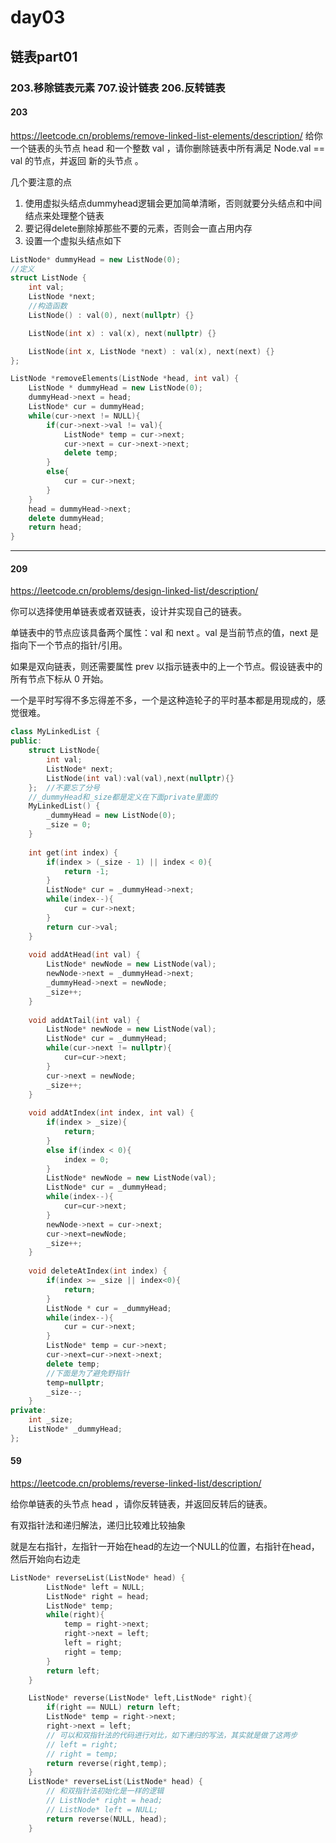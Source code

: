# day03
## 链表part01
### 203.移除链表元素 707.设计链表 206.反转链表
#### 203
https://leetcode.cn/problems/remove-linked-list-elements/description/
给你一个链表的头节点 head 和一个整数 val ，请你删除链表中所有满足 Node.val == val 的节点，并返回 新的头节点 。

几个要注意的点

1. 使用虚拟头结点dummyhead逻辑会更加简单清晰，否则就要分头结点和中间结点来处理整个链表
2. 要记得delete删除掉那些不要的元素，否则会一直占用内存
3. 设置一个虚拟头结点如下
```c++
ListNode* dummyHead = new ListNode(0); 
//定义
struct ListNode {
    int val;
    ListNode *next;
    //构造函数
    ListNode() : val(0), next(nullptr) {}

    ListNode(int x) : val(x), next(nullptr) {}

    ListNode(int x, ListNode *next) : val(x), next(next) {}
};
```
```c++
ListNode *removeElements(ListNode *head, int val) {
    ListNode * dummyHead = new ListNode(0);
    dummyHead->next = head;
    ListNode* cur = dummyHead;
    while(cur->next != NULL){
        if(cur->next->val != val){
            ListNode* temp = cur->next;
            cur->next = cur->next->next;
            delete temp;
        }
        else{
            cur = cur->next;
        }
    }
    head = dummyHead->next;
    delete dummyHead;
    return head;
}
```

------
#### 209
https://leetcode.cn/problems/design-linked-list/description/

你可以选择使用单链表或者双链表，设计并实现自己的链表。

单链表中的节点应该具备两个属性：val 和 next 。val 是当前节点的值，next 是指向下一个节点的指针/引用。

如果是双向链表，则还需要属性 prev 以指示链表中的上一个节点。假设链表中的所有节点下标从 0 开始。

一个是平时写得不多忘得差不多，一个是这种造轮子的平时基本都是用现成的，感觉很难。

```c++
class MyLinkedList {
public:
    struct ListNode{
        int val;
        ListNode* next;
        ListNode(int val):val(val),next(nullptr){}
    };  //不要忘了分号
    //_dummyHead和_size都是定义在下面private里面的
    MyLinkedList() {
        _dummyHead = new ListNode(0);
        _size = 0;
    }
    
    int get(int index) {
        if(index > (_size - 1) || index < 0){
            return -1;
        }
        ListNode* cur = _dummyHead->next;
        while(index--){
            cur = cur->next;
        }
        return cur->val;
    }
    
    void addAtHead(int val) {
        ListNode* newNode = new ListNode(val);
        newNode->next = _dummyHead->next;
        _dummyHead->next = newNode;
        _size++;
    }
    
    void addAtTail(int val) {
        ListNode* newNode = new ListNode(val);
        ListNode* cur = _dummyHead;
        while(cur->next != nullptr){
            cur=cur->next;
        }
        cur->next = newNode;
        _size++;
    }
    
    void addAtIndex(int index, int val) {
        if(index > _size){
            return;
        }
        else if(index < 0){
            index = 0;
        }
        ListNode* newNode = new ListNode(val);
        ListNode* cur = _dummyHead;
        while(index--){
            cur=cur->next;
        }
        newNode->next = cur->next;
        cur->next=newNode;
        _size++;
    }
    
    void deleteAtIndex(int index) {
        if(index >= _size || index<0){
            return;
        }
        ListNode * cur = _dummyHead;
        while(index--){
            cur = cur->next;
        }
        ListNode* temp = cur->next;
        cur->next=cur->next->next;
        delete temp;
        //下面是为了避免野指针
        temp=nullptr;
        _size--;
    }
private:
    int _size;
    ListNode* _dummyHead;
};
```
#### 59
https://leetcode.cn/problems/reverse-linked-list/description/

给你单链表的头节点 head ，请你反转链表，并返回反转后的链表。

有双指针法和递归解法，递归比较难比较抽象

就是左右指针，左指针一开始在head的左边一个NULL的位置，右指针在head，然后开始向右边走
```c++
ListNode* reverseList(ListNode* head) {
        ListNode* left = NULL;
        ListNode* right = head;
        ListNode* temp;
        while(right){
            temp = right->next;
            right->next = left;
            left = right;
            right = temp;
        }
        return left;
    }
```
```c++
    ListNode* reverse(ListNode* left,ListNode* right){
        if(right == NULL) return left;
        ListNode* temp = right->next;
        right->next = left;
        // 可以和双指针法的代码进行对比，如下递归的写法，其实就是做了这两步
        // left = right;
        // right = temp;
        return reverse(right,temp);
    }
    ListNode* reverseList(ListNode* head) {
        // 和双指针法初始化是一样的逻辑
        // ListNode* right = head;
        // ListNode* left = NULL;
        return reverse(NULL, head);
    }
```